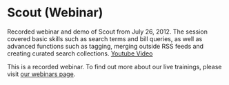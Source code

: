 <h1>Scout (Webinar)</h1>

Recorded webinar and demo of Scout from July 26, 2012. The session covered basic skills such as search terms and bill queries, as well as advanced functions such as tagging, merging outside RSS feeds and creating curated search collections.
<a href="http://www.youtube.com/embed/kZFAat0dE_Y">Youtube Video</a>

This is a recorded webinar. To find out more about our live trainings, please visit <a href="http://training.sunlightfoundation.com/webinars/">our webinars page</a>.
